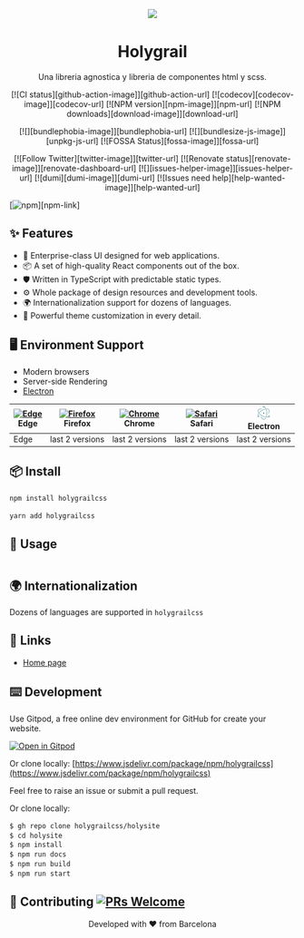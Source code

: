<p align="center">
  <a href="https://holyguide.es">
    <img width="200" src="https://res.cloudinary.com/manuel-ruiz/image/upload/v1576145416/holygrail/logoholy.svg">
  </a>
</p>

<h1 align="center">Holygrail</h1>

<div align="center">

Una libreria agnostica y libreria de componentes html y scss. 

[![CI status][github-action-image]][github-action-url] [![codecov][codecov-image]][codecov-url] [![NPM version][npm-image]][npm-url] [![NPM downloads][download-image]][download-url]

[![][bundlephobia-image]][bundlephobia-url] [![][bundlesize-js-image]][unpkg-js-url] [![FOSSA Status][fossa-image]][fossa-url]

[![Follow Twitter][twitter-image]][twitter-url] [![Renovate status][renovate-image]][renovate-dashboard-url] [![][issues-helper-image]][issues-helper-url] [![dumi][dumi-image]][dumi-url] [![Issues need help][help-wanted-image]][help-wanted-url]

</div>

[![npm](https://res.cloudinary.com/manuel-ruiz/image/upload/v1576145416/holygrail/logoholy.svg)][npm-link]

## ✨ Features

- 🌈 Enterprise-class UI designed for web applications.
- 📦 A set of high-quality React components out of the box.
- 🛡 Written in TypeScript with predictable static types.
- ⚙️ Whole package of design resources and development tools.
- 🌍 Internationalization support for dozens of languages.
- 🎨 Powerful theme customization in every detail.

## 🖥 Environment Support

- Modern browsers
- Server-side Rendering
- [Electron](https://www.electronjs.org/)

| [<img src="https://raw.githubusercontent.com/alrra/browser-logos/master/src/edge/edge_48x48.png" alt="Edge" width="24px" height="24px" />](http://godban.github.io/browsers-support-badges/)<br>Edge | [<img src="https://raw.githubusercontent.com/alrra/browser-logos/master/src/firefox/firefox_48x48.png" alt="Firefox" width="24px" height="24px" />](http://godban.github.io/browsers-support-badges/)<br>Firefox | [<img src="https://raw.githubusercontent.com/alrra/browser-logos/master/src/chrome/chrome_48x48.png" alt="Chrome" width="24px" height="24px" />](http://godban.github.io/browsers-support-badges/)<br>Chrome | [<img src="https://raw.githubusercontent.com/alrra/browser-logos/master/src/safari/safari_48x48.png" alt="Safari" width="24px" height="24px" />](http://godban.github.io/browsers-support-badges/)<br>Safari | [<img src="https://raw.githubusercontent.com/alrra/browser-logos/master/src/electron/electron_48x48.png" alt="Electron" width="24px" height="24px" />](http://godban.github.io/browsers-support-badges/)<br>Electron |
| --- | --- | --- | --- | --- |
| Edge | last 2 versions | last 2 versions | last 2 versions | last 2 versions |

## 📦 Install

```bash
npm install holygrailcss
```

```bash
yarn add holygrailcss
```

## 🔨 Usage

```css

```



## 🌍 Internationalization

Dozens of languages are supported in `holygrailcss`

## 🔗 Links

- [Home page](https://holyguide.es/)


## ⌨️ Development

Use Gitpod, a free online dev environment for GitHub for create your website.

[![Open in Gitpod](https://gitpod.io/button/open-in-gitpod.svg)](https://github.com/holygrailcss/holysite)


Or clone locally:
[https://www.jsdelivr.com/package/npm/holygrailcss](https://www.jsdelivr.com/package/npm/holygrailcss)

Feel free to raise an issue or submit a pull request.


Or clone locally:

```bash
$ gh repo clone holygrailcss/holysite
$ cd holysite
$ npm install
$ npm run docs
$ npm run build
$ npm run start 
```



## 🤝 Contributing [![PRs Welcome](https://img.shields.io/badge/PRs-welcome-brightgreen.svg?style=flat-square)](http://makeapullrequest.com)


<p align="center">
Developed with ❤️ from  Barcelona 
</p>



